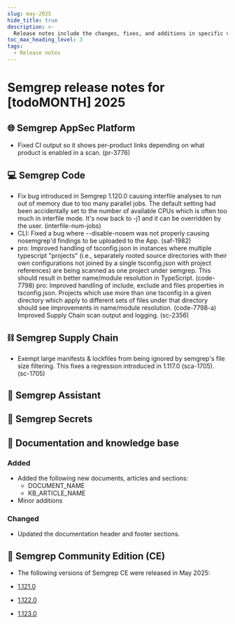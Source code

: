 ```yaml
---
slug: may-2025
hide_title: true
description: >-
  Release notes include the changes, fixes, and additions in specific versions of Semgrep.
toc_max_heading_level: 3
tags:
  - Release notes
---
```


# Semgrep release notes for [todoMONTH] 2025

<!-- Remember to update latest endpoint -->
<!-- Remember to update index page -->


## 🌐 Semgrep AppSec Platform
<!-- katie -->
- Fixed CI output so it shows per-product links depending on what product is enabled in a scan. (pr-3776)
## 💻 Semgrep Code
<!-- sara -->

- Fix bug introduced in Semgrep 1.120.0 causing interfile analyses to run out of memory due to too many parallel jobs. The default setting had been accidentally set to the number of available CPUs which is often too much in interfile mode. It's now back to -j1 and it can be overridden by the user. (interfile-num-jobs)
- CLI: Fixed a bug where --disable-nosem was not properly causing nosemgrep'd findings
to be uploaded to the App. (saf-1982)
- pro: Improved handling of tsconfig.json in instances where multiple
typescript "projects" (i.e., separately rooted source directories with their
own configurations not joined by a single tsconfig.json with project
references) are being scanned as one project under semgrep. This should result
in better name/module resolution in TypeScript. (code-7798)
pro: Improved handling of include, exclude and files properties in
tsconfig.json. Projects which use more than one tsconfig in a given directory
which apply to different sets of files under that directory should see
improvements in name/module resolution. (code-7798-a)
Improved Supply Chain scan output and logging. (sc-2356)

## ⛓️ Semgrep Supply Chain

- Exempt large manifests & lockfiles from being ignored by semgrep's file size filtering.
This fixes a regression introduced in 1.117.0 (sca-1705). (sc-1705)

## 🤖 Semgrep Assistant

<!-- katie -->

## 🔐 Semgrep Secrets

<!-- katie -->

## 📝 Documentation and knowledge base

<!-- sara -->

### Added

- Added the following new documents, articles and sections:
  - DOCUMENT_NAME
  - KB_ARTICLE_NAME
- Minor additions

### Changed

- Updated the documentation header and footer sections.

## 🔧 Semgrep Community Edition (CE)

<!-- sara -->

* The following versions of Semgrep CE were released in May 2025:

* [<i class="fas fa-external-link fa-xs"></i>1.121.0](https://github.com/semgrep/semgrep/releases/tag/v1.121.0)
* [<i class="fas fa-external-link fa-xs"></i>1.122.0](https://github.com/semgrep/semgrep/releases/tag/v1.122.0)
* [<i class="fas fa-external-link fa-xs"></i>1.123.0](https://github.com/semgrep/semgrep/releases/tag/v1.123.0)
